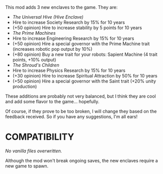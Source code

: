 This mod adds 3 new enclaves to the game. They are:

* *The Universal Hive (Hive Enclave)*
 * Hire to increase Society Research by 15% for 10 years
 * (+50 opinion) Hire to increase stability by 5 points for 10 years
* *The Prime Machines*
 * Hire to increase Engineering Research by 15% for 10 years
 * (+50 opinion) Hire a special governor with the Prime Machine trait (increases robotic pop output by 10%)
 * (+80 opinion) Buy a new trait for your robots: Sapient Machine (4 trait points, +10% output)
* *The Shroud's Children*
 * Hire to increase Physics Research by 15% for 10 years
 * (+30 opinion) Hire to increase Spiritual Attraction by 50% for 10 years
 * (+50 opinion) Hire a special governor with the Saint trait (+20% unity production)

These additions are probably not very balanced, but I think they are cool and add some flavor to the game... hopefully.

Of course, if they prove to be too broken, I will change they based on the feedback received. So if you have any suggestions, I'm all ears!

# COMPATIBILITY
*No vanilla files overwritten.*

Although the mod won't break ongoing saves, the new enclaves require a new game to spawn.
